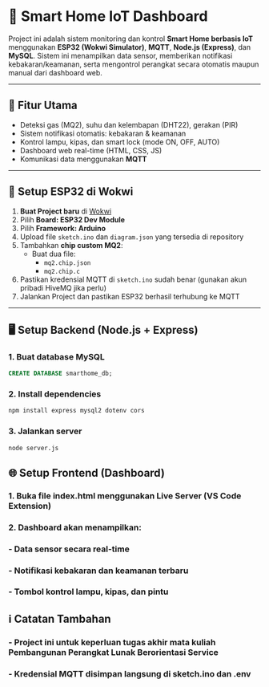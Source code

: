 # 🏡 Smart Home IoT Dashboard

Project ini adalah sistem monitoring dan kontrol **Smart Home berbasis IoT** menggunakan **ESP32 (Wokwi Simulator)**, **MQTT**, **Node.js (Express)**, dan **MySQL**. Sistem ini menampilkan data sensor, memberikan notifikasi kebakaran/keamanan, serta mengontrol perangkat secara otomatis maupun manual dari dashboard web.

---

## 🚀 Fitur Utama

- Deteksi gas (MQ2), suhu dan kelembapan (DHT22), gerakan (PIR)
- Sistem notifikasi otomatis: kebakaran & keamanan
- Kontrol lampu, kipas, dan smart lock (mode ON, OFF, AUTO)
- Dashboard web real-time (HTML, CSS, JS)
- Komunikasi data menggunakan **MQTT**

---

## 🧪 Setup ESP32 di Wokwi

1. **Buat Project baru** di [Wokwi](https://wokwi.com/)
2. Pilih **Board: ESP32 Dev Module**
3. Pilih **Framework: Arduino**
4. Upload file `sketch.ino`  dan `diagram.json` yang tersedia di repository
5. Tambahkan **chip custom MQ2**:
   - Buat dua file:
     - `mq2.chip.json`
     - `mq2.chip.c`
6. Pastikan kredensial MQTT di `sketch.ino` sudah benar (gunakan akun pribadi HiveMQ jika perlu)
7. Jalankan Project dan pastikan ESP32 berhasil terhubung ke MQTT

---

## 🖥️ Setup Backend (Node.js + Express)

### 1. Buat database MySQL
```sql
CREATE DATABASE smarthome_db;
```
### 2. Install dependencies
```bash
npm install express mysql2 dotenv cors
```
### 3. Jalankan server
```bash
node server.js
```
## 🌐 Setup Frontend (Dashboard)

### 1. Buka file index.html menggunakan Live Server (VS Code Extension)

### 2. Dashboard akan menampilkan:

### - Data sensor secara real-time

### - Notifikasi kebakaran dan keamanan terbaru

### - Tombol kontrol lampu, kipas, dan pintu

## ℹ️ Catatan Tambahan

### - Project ini untuk keperluan tugas akhir mata kuliah Pembangunan Perangkat Lunak Berorientasi Service
### - Kredensial MQTT disimpan langsung di sketch.ino dan .env
